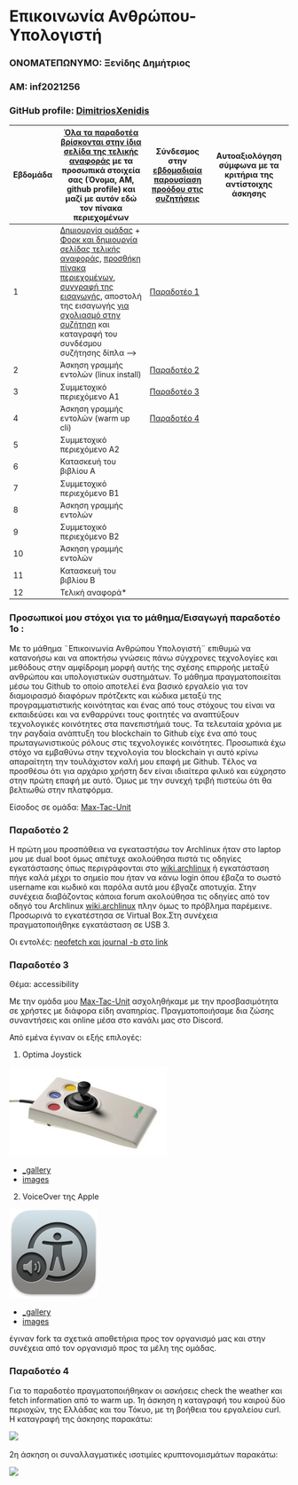 # Επικοινωνία Ανθρώπου- Υπολογιστή  

### ΟΝΟΜΑΤΕΠΩΝΥΜΟ: Ξενίδης Δημήτριος
### ΑΜ: inf2021256
### GitHub profile: [DimitriosXenidis](https://github.com/DimitriosXenidis)

| Εβδομάδα | [Όλα τα παραδοτέα βρίσκονται στην ίδια σελίδα της τελικής αναφοράς](https://courses-ionio.github.io/help/deliverables/) με τα προσωπικά στοιχεία σας (Όνομα, ΑΜ, github profile) και μαζί με αυτόν εδώ τον πίνακα περιεχομένων | Σύνδεσμος στην [εβδομαδιαία παρουσίαση προόδου στις συζητήσεις](https://github.com/courses-ionio/help/discussions/categories/show-and-tell) | Αυτοαξιολόγηση σύμφωνα με τα κριτήρια της αντίστοιχης άσκησης |
| --- | --- | --- | --- |
| 1 |  [Δημιουργία ομάδας](https://github.com/courses-ionio/hci/discussions/1794) + [Φορκ και δημιουργία σελίδας τελικής αναφοράς](https://courses-ionio.github.io/help/guide/), [προσθήκη πίνακα περιεχομένων](https://raw.githubusercontent.com/courses-ionio/hci/master/README.md), [συγγραφή της εισαγωγής](https://courses-ionio.github.io/help/intro/), αποστολή της εισαγωγής [για σχολιασμό στην συζήτηση](https://github.com/courses-ionio/help/discussions/categories/show-and-tell) και καταγραφή του συνδέσμου συζήτησης δίπλα --> |[Παραδοτέο 1](https://github.com/courses-ionio/help/discussions/874) |  |
| 2 | Άσκηση γραμμής εντολών (linux install) |[Παραδοτέο 2](https://github.com/courses-ionio/help/discussions/1134) |  |
| 3 | Συμμετοχικό περιεχόμενο A1 |[Παραδοτέο 3](https://github.com/courses-ionio/help/discussions/1191) |  |
| 4 | Άσκηση γραμμής εντολών (warm up cli) |[Παραδοτέο 4](https://github.com/courses-ionio/help/discussions/1297) | |
| 5 | Συμμετοχικό περιεχόμενο A2 | | |
| 6 | Κατασκευή του βιβλίου Α | | |
| 7 | Συμμετοχικό περιεχόμενο B1 | | |
| 8 | Άσκηση γραμμής εντολών | | |
| 9 | Συμμετοχικό περιεχόμενο B2 | | |
| 10 | Άσκηση γραμμής εντολών | | |
| 11 | Κατασκευή του βιβλίου Β | | |
| 12 | Τελική αναφορά* | | |


### Προσωπικοί μου στόχοι για το μάθημα/Εισαγωγή παραδοτέο 1ο :
Mε το μάθημα ¨Επικοινωνία Ανθρώπου Υπολογιστή¨ επιθυμώ να κατανοήσω και να αποκτήσω γνώσεις πάνω σύγχρονες τεχνολογίες και μεθόδους στην αμφίδρομη μορφή αυτής της σχέσης επιρροής μεταξύ ανθρώπου και υπολογιστικών συστημάτων.
Το μάθημα πραγματοποιείται μέσω  του Github το οποίο αποτελεί ένα βασικό εργαλείο για τον διαμοιρασμό διαφόρων πρότζεκτς και κώδικα μεταξύ της προγραμματιστικής κοινότητας και ένας από τους στόχους του είναι να εκπαιδεύσει και να ενθαρρύνει τους φοιτητές να αναπτύξουν τεχνολογικές κοινότητες στα πανεπιστήμιά τους.
Τα τελευταία χρόνια με την ραγδαία ανάπτυξη του blockchain το Github είχε ένα από τους πρωταγωνιστικούς ρόλους στις τεχνολογικές κοινότητες. Προσωπικά έχω στόχο να εμβαθύνω στην τεχνολογία του blockchain γι αυτό κρίνω απαραίτητη την τουλάχιστον καλή μου επαφή με Github.
Tέλος να προσθέσω ότι για αρχάριο χρήστη δεν είναι ιδιαίτερα φιλικό και εύχρηστο στην πρώτη επαφή με αυτό. Όμως με την συνεχή τριβή πιστεύω ότι θα βελτιωθώ στην πλατφόρμα. 

Είσοδος σε ομάδα: [Max-Tac-Unit](https://github.com/Max-Tac-Unit)

### Παραδοτέο 2
Η πρώτη μου προσπάθεια να εγκαταστήσω τον Archlinux ήταν στο laptop μου με dual boot όμως απέτυχε ακολούθησα πιστά τις οδηγίες εγκατάστασης όπως περιγράφονται στο [wiki.archlinux](https://wiki.archlinux.org/title/Installation_guide) ή εγκατάσταση πήγε καλά μέχρι το σημείο που ήταν να κάνω login όπου έβαζα το σωστό username και κωδικό και παρόλα αυτά μου έβγαζε αποτυχία. Στην συνέχεια διαβάζοντας κάποια forum ακολούθησα τις οδηγίες από τον οδηγό του Archlinux [wiki.archlinux](https://wiki.archlinux.org/title/Security#Passwords) πλην όμως το πρόβλημα παρέμεινε. Προσωρινά το εγκατέστησα σε Virtual Box.Στη συνέχεια πραγματοποιήθηκε εγκατάσταση σε USB 3.


Οι εντολές: [neofetch και journal -b στο link](https://asciinema.org/a/wpwnUQYAYzuYSLdJFOByt4gDO)

### Παραδοτέο 3 

Θέμα: accessibility 
 
Με την ομάδα μου [Max-Tac-Unit](https://github.com/Max-Tac-Unit) ασχοληθήκαμε με την προσβασιμότητα σε χρήστες
με διάφορα είδη αναπηρίας.
Πραγματοποιήσαμε δια ζώσης συναντήσεις και online μέσα στο κανάλι μας στο Discord.

Από εμένα έγιναν οι εξής επιλογές:
1. Οptima Joystick

![images thumb](https://github.com/DimitriosXenidis/images/blob/master/optima-joystick%20-%20thumb..jpg)

- [_gallery](https://github.com/DimitriosXenidis/_gallery/blob/master/OptimaJoystick.md)
- [images](https://github.com/DimitriosXenidis/images/blob/master/optima-joystick.jpg) 


2. VoiceOver της Apple
  
![image thumb](https://github.com/DimitriosXenidis/images/blob/master/VoiceOver-apple-thumb.png)

- [_gallery](https://github.com/DimitriosXenidis/_gallery/blob/master/VoiceOver.md)
- [images](https://github.com/DimitriosXenidis/images/blob/master/VoiceOver-apple.png)

 έγιναν fork τα σχετικά αποθετήρια προς τον οργανισμό μας και στην συνέχεια από τον οργανισμό προς τα μέλη της ομάδας.

### Παραδοτέο 4

Για το παραδοτέο πραγματοποιήθηκαν οι ασκήσεις check the weather και fetch information από το warm up.
1η άσκηση η καταγραφή του καιρού δύο περιοχών, της Ελλάδας και του Τόκυο,
με τη βοήθεια του εργαλείου curl.
Η καταγραφή της άσκησης παρακάτω:


<a href="https://asciinema.org/a/mCFOJa7tNHKjdGPK7QxNfQfNE" target="_blank"><img src="https://asciinema.org/a/mCFOJa7tNHKjdGPK7QxNfQfNE.svg" /></a>


2η άσκηση οι συναλλαγματικές ισοτιμίες κρυπτονομισμάτων παρακάτω:


<a href="https://asciinema.org/a/8iA8mukTSvbUqeputopiHnXMr" target="_blank"><img src="https://asciinema.org/a/8iA8mukTSvbUqeputopiHnXMr.svg" /></a>


